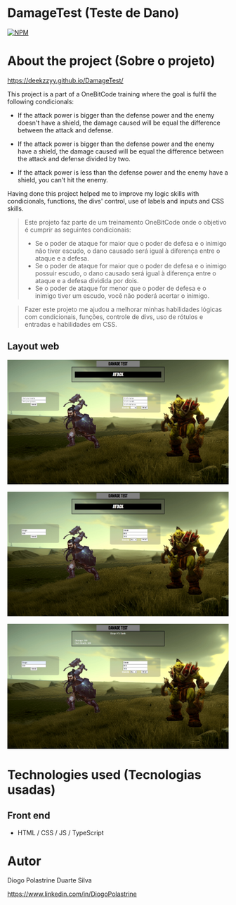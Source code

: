 # DamageTest (Teste de Dano)
[![NPM](https://img.shields.io/npm/l/react)]([https://github.com/devsuperior/sds1-wmazoni/blob/master/LICENSE](https://github.com/Deekzzyy/DamageTest/blob/main/LICENSE)) 

# About the project (Sobre o projeto)

https://deekzzyy.github.io/DamageTest/

This project is a part of a OneBitCode training where the goal is fulfil the following condicionals:

- If the attack power is bigger than the defense power and the enemy doesn't have a shield, the damage caused will be equal the difference between the attack and defense.
  
- If the attack power is bigger than the defense power and the enemy have a shield, the damage caused will be equal the difference between the attack and defense divided by two.
  
- If the attack power is less than the defense power and the enemy have a shield, you can't hit the enemy.

Having done this project helped me to improve my logic skills with condicionals, functions, the divs' control, use of labels and inputs and CSS skills.


>Este projeto faz parte de um treinamento OneBitCode onde o objetivo é cumprir as seguintes condicionais:
>- Se o poder de ataque for maior que o poder de defesa e o inimigo não tiver escudo, o dano causado será igual à diferença entre o ataque e a defesa.
>- Se o poder de ataque for maior que o poder de defesa e o inimigo possuir escudo, o dano causado será igual à diferença entre o ataque e a defesa dividida por dois.
>- Se o poder de ataque for menor que o poder de defesa e o inimigo tiver um escudo, você não poderá acertar o inimigo.

>Fazer este projeto me ajudou a melhorar minhas habilidades lógicas com condicionais, funções, controle de divs, uso de rótulos e entradas e habilidades em CSS.



## Layout web
![Web 1](https://github.com/Deekzzyy/DamageTest/blob/main/assets/SiteModel1.jpg)

![Web 2](https://github.com/Deekzzyy/DamageTest/blob/main/assets/SiteModel2.jpg)

![Web 3](https://github.com/Deekzzyy/DamageTest/blob/main/assets/SiteModel3.jpg)


# Technologies used (Tecnologias usadas)
## Front end
- HTML / CSS / JS / TypeScript


# Autor

Diogo Polastrine Duarte Silva

https://www.linkedin.com/in/DiogoPolastrine
